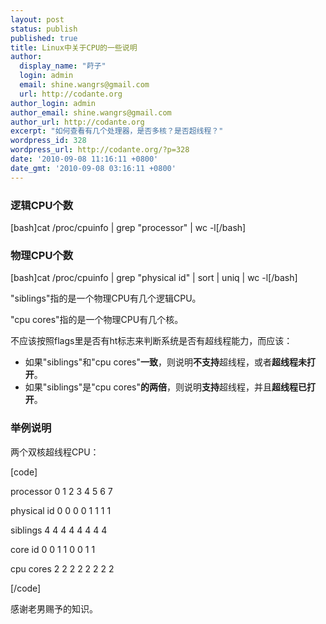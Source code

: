 ```yaml
---
layout: post
status: publish
published: true
title: Linux中关于CPU的一些说明
author:
  display_name: "莳子"
  login: admin
  email: shine.wangrs@gmail.com
  url: http://codante.org
author_login: admin
author_email: shine.wangrs@gmail.com
author_url: http://codante.org
excerpt: "如何查看有几个处理器，是否多核？是否超线程？"
wordpress_id: 328
wordpress_url: http://codante.org/?p=328
date: '2010-09-08 11:16:11 +0800'
date_gmt: '2010-09-08 03:16:11 +0800'
---
```



### 逻辑CPU个数

[bash]cat /proc/cpuinfo | grep "processor" | wc -l[/bash]

### 物理CPU个数

[bash]cat /proc/cpuinfo | grep "physical id" | sort | uniq | wc -l[/bash]

"siblings"指的是一个物理CPU有几个逻辑CPU。

"cpu cores"指的是一个物理CPU有几个核。

不应该按照flags里是否有ht标志来判断系统是否有超线程能力，而应该：

* 如果"siblings"和"cpu cores"**一致**，则说明**不支持**超线程，或者**超线程未打开**。  
* 如果"siblings"是"cpu cores"**的两倍**，则说明**支持**超线程，并且**超线程已打开**。

### 举例说明

两个双核超线程CPU：

[code]  

processor   0 1 2 3 4 5 6 7  

physical id 0 0 0 0 1 1 1 1  

siblings    4 4 4 4 4 4 4 4  

core id     0 0 1 1 0 0 1 1  

cpu cores   2 2 2 2 2 2 2 2  

[/code]

感谢老男赐予的知识。